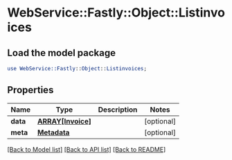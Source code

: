 # WebService::Fastly::Object::Listinvoices

## Load the model package
```perl
use WebService::Fastly::Object::Listinvoices;
```

## Properties
Name | Type | Description | Notes
------------ | ------------- | ------------- | -------------
**data** | [**ARRAY[Invoice]**](Invoice.md) |  | [optional] 
**meta** | [**Metadata**](Metadata.md) |  | [optional] 

[[Back to Model list]](../README.md#documentation-for-models) [[Back to API list]](../README.md#documentation-for-api-endpoints) [[Back to README]](../README.md)


